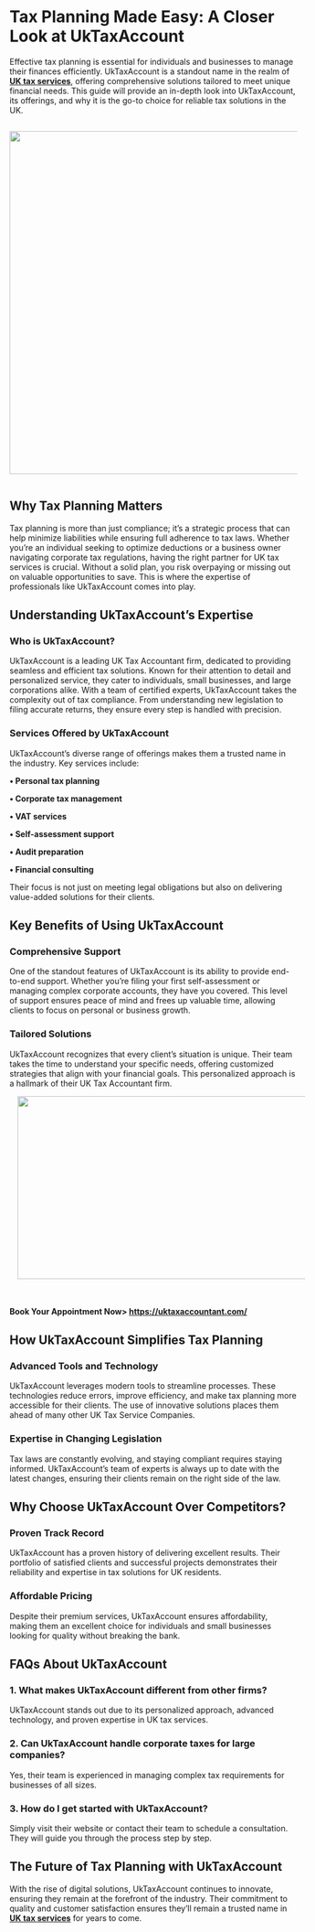 # Tax Planning Made Easy: A Closer Look at UkTaxAccount
Effective tax planning is essential for individuals and businesses to manage their finances efficiently. UkTaxAccount is a standout name in the realm of **[UK tax services](https://uktaxaccountant.com/)**, offering comprehensive solutions tailored to meet unique financial needs. This guide will provide an in-depth look into UkTaxAccount, its offerings, and why it is the go-to choice for reliable tax solutions in the UK.

<div class="separator" style="clear: both;"><a href="https://blogger.googleusercontent.com/img/b/R29vZ2xl/AVvXsEjEwgJ_MFgo3riQlvN1B2yHc38sR_PdKteVNtGvHWBnSeWN9sUt2C80LG-_3Jh_mNILWm5ix7QoVpDeoTq9u21OWFvz-AGnjyFnrgcENzEhz0hqBLoIOCmQAkp3hhfVxSzQSci9bc1ruLSh2Id-tw0Wtx9Fhd-UEgwXrlSHlmYvuaXtfyRljX6DMTfKiiEW/s1640/Teal%20Modern%20Tax%20Prep%20Service%20Facebook%20Cover.jpg" style="display: block; padding: 1em 0; text-align: center; "><img alt="" border="0" width="600" data-original-height="924" data-original-width="1640" src="https://blogger.googleusercontent.com/img/b/R29vZ2xl/AVvXsEjEwgJ_MFgo3riQlvN1B2yHc38sR_PdKteVNtGvHWBnSeWN9sUt2C80LG-_3Jh_mNILWm5ix7QoVpDeoTq9u21OWFvz-AGnjyFnrgcENzEhz0hqBLoIOCmQAkp3hhfVxSzQSci9bc1ruLSh2Id-tw0Wtx9Fhd-UEgwXrlSHlmYvuaXtfyRljX6DMTfKiiEW/s600/Teal%20Modern%20Tax%20Prep%20Service%20Facebook%20Cover.jpg"/></a></div>


## Why Tax Planning Matters
Tax planning is more than just compliance; it’s a strategic process that can help minimize liabilities while ensuring full adherence to tax laws. Whether you’re an individual seeking to optimize deductions or a business owner navigating corporate tax regulations, having the right partner for UK tax services is crucial.
Without a solid plan, you risk overpaying or missing out on valuable opportunities to save. This is where the expertise of professionals like UkTaxAccount comes into play.
## Understanding UkTaxAccount’s Expertise
### Who is UkTaxAccount?
UkTaxAccount is a leading UK Tax Accountant firm, dedicated to providing seamless and efficient tax solutions. Known for their attention to detail and personalized service, they cater to individuals, small businesses, and large corporations alike.
With a team of certified experts, UkTaxAccount takes the complexity out of tax compliance. From understanding new legislation to filing accurate returns, they ensure every step is handled with precision.
### Services Offered by UkTaxAccount
UkTaxAccount’s diverse range of offerings makes them a trusted name in the industry. Key services include:

**•	Personal tax planning**

**•	Corporate tax management**

**•	VAT services**

**•	Self-assessment support**

**•	Audit preparation**

**•	Financial consulting**

Their focus is not just on meeting legal obligations but also on delivering value-added solutions for their clients.
## Key Benefits of Using UkTaxAccount

### Comprehensive Support

One of the standout features of UkTaxAccount is its ability to provide end-to-end support. Whether you’re filing your first self-assessment or managing complex corporate accounts, they have you covered.
This level of support ensures peace of mind and frees up valuable time, allowing clients to focus on personal or business growth.

### Tailored Solutions

UkTaxAccount recognizes that every client’s situation is unique. Their team takes the time to understand your specific needs, offering customized strategies that align with your financial goals. This personalized approach is a hallmark of their UK Tax Accountant firm.

<p></p><div class="separator" style="clear: both; text-align: center;"><a href="https://blogger.googleusercontent.com/img/b/R29vZ2xl/AVvXsEi8CTDpKQbgYHMevOQUeBX9PwV3OVkDZTdOXWFGXZOBOrAKxd4cFE_QjId4t0V_ppcxAQ_zN0prH9Hqd0pAjQ5tc4U42F2B9gLDKRoC8Nt40UFusdtBI1EytTJ9DBF4rFzf96GJ754_oynQq1Gfkbh64VASafWS3SQ_8eeC7x6Qq62PjCspgnKL_qJ5Qfeu/s6912/Uk%20banner.jpg" style="margin-left: 1em; margin-right: 1em;"><img border="0" data-original-height="3456" data-original-width="6912" height="320" src="https://blogger.googleusercontent.com/img/b/R29vZ2xl/AVvXsEi8CTDpKQbgYHMevOQUeBX9PwV3OVkDZTdOXWFGXZOBOrAKxd4cFE_QjId4t0V_ppcxAQ_zN0prH9Hqd0pAjQ5tc4U42F2B9gLDKRoC8Nt40UFusdtBI1EytTJ9DBF4rFzf96GJ754_oynQq1Gfkbh64VASafWS3SQ_8eeC7x6Qq62PjCspgnKL_qJ5Qfeu/w640-h320/Uk%20banner.jpg" width="640" /></a></div><br />&nbsp;<p></p><script src="chrome-extension://lopnbnfpjmgpbppclhclehhgafnifija/aiscripts/script-main.js"></script><div id="ag-1736523311160"></div><script src="chrome-extension://lopnbnfpjmgpbppclhclehhgafnifija/aiscripts/script-main.js"></script>

**Book Your Appointment Now> https://uktaxaccountant.com/**

## How UkTaxAccount Simplifies Tax Planning

### Advanced Tools and Technology

UkTaxAccount leverages modern tools to streamline processes. These technologies reduce errors, improve efficiency, and make tax planning more accessible for their clients. The use of innovative solutions places them ahead of many other UK Tax Service Companies.

### Expertise in Changing Legislation

Tax laws are constantly evolving, and staying compliant requires staying informed. UkTaxAccount’s team of experts is always up to date with the latest changes, ensuring their clients remain on the right side of the law.

## Why Choose UkTaxAccount Over Competitors?
### Proven Track Record

UkTaxAccount has a proven history of delivering excellent results. Their portfolio of satisfied clients and successful projects demonstrates their reliability and expertise in tax solutions for UK residents.
### Affordable Pricing

Despite their premium services, UkTaxAccount ensures affordability, making them an excellent choice for individuals and small businesses looking for quality without breaking the bank.

## FAQs About UkTaxAccount

### 1. What makes UkTaxAccount different from other firms?

UkTaxAccount stands out due to its personalized approach, advanced technology, and proven expertise in UK tax services.

### 2. Can UkTaxAccount handle corporate taxes for large companies?

Yes, their team is experienced in managing complex tax requirements for businesses of all sizes.

### 3. How do I get started with UkTaxAccount?

Simply visit their website or contact their team to schedule a consultation. They will guide you through the process step by step.

## The Future of Tax Planning with UkTaxAccount

With the rise of digital solutions, UkTaxAccount continues to innovate, ensuring they remain at the forefront of the industry. Their commitment to quality and customer satisfaction ensures they’ll remain a trusted name in **[UK tax services](https://uktaxaccountant.com/)** for years to come.

